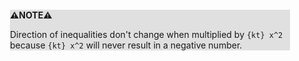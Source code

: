 <div style="margin:2em; background-color: #e0e0e0;">

<strong>⚠️NOTE️️️⚠️</strong>

Direction of inequalities don't change when multiplied by `{kt} x^2` because `{kt} x^2` will never result in a negative number.
</div>

